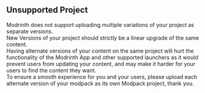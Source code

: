 ## Unsupported Project

Modrinth does not support uploading multiple variations of your project as separate versions.  
New Versions of your project should strictly be a linear upgrade of the same content.  
Having alternate versions of your content on the same project will hurt the functionality of the Modrinth App and other supported launchers as it would prevent users from updating your content, and may make it harder for your users to find the content they want.  
To ensure a smooth experience for you and your users, please upload each alternate version of your modpack as its own Modpack project, thank you.
